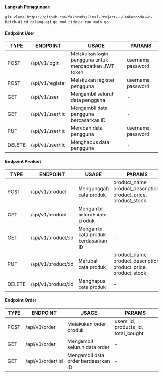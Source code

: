 #### Langkah Penggunaan
`git clone https://github.com/fakhrads/Final-Project---Sanbercode-Go-Batch-41`
`cd golang-api`
`go mod tidy`
`go run main.go`

#### Endpoint User
|  TYPE | ENDPOINT  | USAGE  | PARAMS  |
| ------------ | ------------ | ------------ | ------------ |
|  POST | /api/v1/login  |  Melakukan login pengguna untuk mendapatkan JWT token | username, password  |
|  POST |  /api/v1/register | Melakukan register pengguna  | username, password  |
|  GET  | /api/v1/user  |  Mengambil seluruh data pengguna | -  |
|  GET  | /api/v1/user/:id  |  Mengambil data pengguna berdasarkan ID | -  |
| PUT  | /api/v1/user/:id  | Merubah data pengguna  | username, password  |
| DELETE  |  /api/v1/user/:id | Menghapus data pengguna  | -  |


#### Endpoint Product
|  TYPE | ENDPOINT  | USAGE  | PARAMS  |
| ------------ | ------------ | ------------ | ------------ |
|  POST | /api/v1/product  |  Mengunggah data produk |    product_name, product_description, product_price, product_stock  |
|  GET  | /api/v1/product  |  Mengambil seluruh data produk | -  |
|  GET  | /api/v1/product/:id  |  Mengambil data produk berdasarkan ID | -  |
| PUT  | /api/v1/product/:id  | Merubah data produk  | product_name, product_description, product_price, product_stock  |
| DELETE  |  /api/v1/product/:id | Menghapus data produk  | -  |

#### Endpoint Order
|  TYPE | ENDPOINT  | USAGE  | PARAMS  |
| ------------ | ------------ | ------------ | ------------ |
|  POST | /api/v1/order  |  Melakukan order produk |    users_id, products_id, total_bought  |
|  GET  | /api/v1/order  |  Mengambil seluruh data order | -  |
|  GET  | /api/v1/order/:id  |  Mengambil data order berdasarkan ID | -  |
